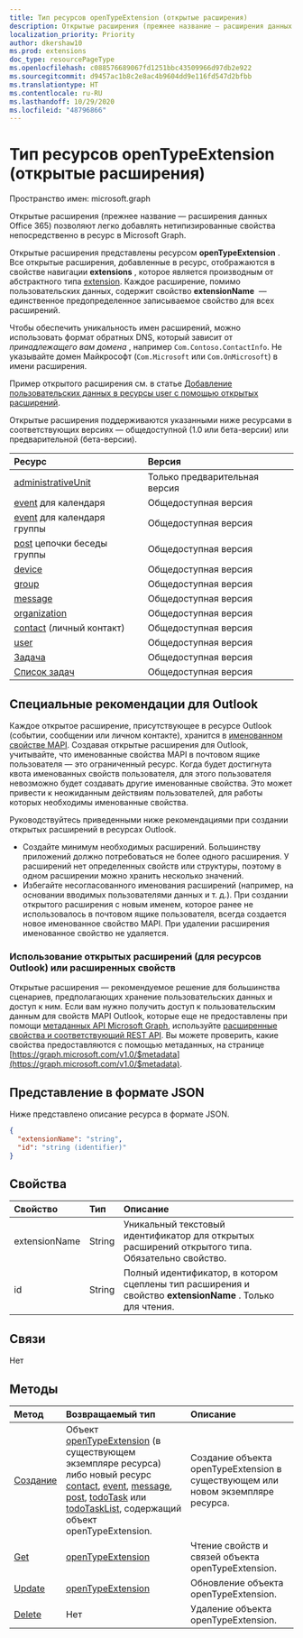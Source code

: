```yaml
---
title: Тип ресурсов openTypeExtension (открытые расширения)
description: Открытые расширения (прежнее название — расширения данных Office 365) позволяют легко добавлять нетипизированные свойства непосредственно в ресурс в Microsoft Graph.
localization_priority: Priority
author: dkershaw10
ms.prod: extensions
doc_type: resourcePageType
ms.openlocfilehash: c088576689067fd1251bbc43509966d97db2e922
ms.sourcegitcommit: d9457ac1b8c2e8ac4b9604dd9e116fd547d2bfbb
ms.translationtype: HT
ms.contentlocale: ru-RU
ms.lasthandoff: 10/29/2020
ms.locfileid: "48796866"
---
```

# <a name="opentypeextension-resource-type-open-extensions"></a>Тип ресурсов openTypeExtension (открытые расширения)

Пространство имен: microsoft.graph

Открытые расширения (прежнее название — расширения данных Office 365) позволяют легко добавлять нетипизированные свойства непосредственно в ресурс в Microsoft Graph.

Открытые расширения представлены ресурсом **openTypeExtension** . Все открытые расширения, добавленные в ресурс, отображаются в свойстве навигации **extensions** , которое является производным от абстрактного типа [extension](extension.md). Каждое расширение, помимо пользовательских данных, содержит свойство **extensionName**  — единственное предопределенное записываемое свойство для всех расширений.

Чтобы обеспечить уникальность имен расширений, можно использовать формат обратных DNS, который зависит от _принадлежащего вам домена_ , например `Com.Contoso.ContactInfo`. Не указывайте домен Майкрософт (`Com.Microsoft` или `Com.OnMicrosoft`) в имени расширения.

Пример открытого расширения см. в статье [Добавление пользовательских данных в ресурсы user с помощью открытых расширений](/graph/extensibility-open-users).

Открытые расширения поддерживаются указанными ниже ресурсами в соответствующих версиях — общедоступной (1.0 или бета-версии) или предварительной (бета-версии).

|Ресурс |Версия |
|:---------------|:-------|
| [administrativeUnit](/graph/api/resources/administrativeunit?view=graph-rest-beta)  | Только предварительная версия |
| [event](event.md) для календаря | Общедоступная версия |
| [event](event.md) для календаря группы | Общедоступная версия |
| [post](post.md) цепочки беседы группы | Общедоступная версия |
| [device](device.md) | Общедоступная версия |
| [group](group.md) | Общедоступная версия |
| [message](message.md) | Общедоступная версия |
| [organization](organization.md) | Общедоступная версия |
| [contact](contact.md) (личный контакт) | Общедоступная версия |
| [user](user.md) | Общедоступная версия |
| [Задача](todotask.md)  | Общедоступная версия ||
| [Список задач](todotasklist.md)  | Общедоступная версия ||

## <a name="outlook-specific-considerations"></a>Специальные рекомендации для Outlook

Каждое открытое расширение, присутствующее в ресурсе Outlook (событии, сообщении или личном контакте), хранится в [именованном свойстве MAPI](/office/client-developer/outlook/mapi/mapi-named-properties). Создавая открытые расширения для Outlook, учитывайте, что именованные свойства MAPI в почтовом ящике пользователя — это ограниченный ресурс. Когда будет достигнута квота именованных свойств пользователя, для этого пользователя невозможно будет создавать другие именованные свойства. Это может привести к неожиданным действиям пользователей, для работы которых необходимы именованные свойства.

Руководствуйтесь приведенными ниже рекомендациями при создании открытых расширений в ресурсах Outlook.

- Создайте минимум необходимых расширений. Большинству приложений должно потребоваться не более одного расширения. У расширений нет определенных свойств или структуры, поэтому в одном расширении можно хранить несколько значений.
- Избегайте несогласованного именования расширений (например, на основании вводимых пользователями данных и т. д.). При создании открытого расширения с новым именем, которое ранее не использовалось в почтовом ящике пользователя, всегда создается новое именованное свойство MAPI. При удалении расширения именованное свойство не удаляется.

### <a name="use-open-extensions-for-outlook-resources-or-extended-properties"></a>Использование открытых расширений (для ресурсов Outlook) или расширенных свойств

Открытые расширения — рекомендуемое решение для большинства сценариев, предполагающих хранение пользовательских данных и доступ к ним. Если вам нужно получить доступ к пользовательским данным для свойств MAPI Outlook, которые еще не предоставлены при помощи [метаданных API Microsoft Graph](../index.md), используйте [расширенные свойства и соответствующий REST API](extended-properties-overview.md). Вы можете проверить, какие свойства предоставляются с помощью метаданных, на странице [https://graph.microsoft.com/v1.0/$metadata](https://graph.microsoft.com/v1.0/$metadata).

## <a name="json-representation"></a>Представление в формате JSON

Ниже представлено описание ресурса в формате JSON.

<!--{
  "blockType": "resource",
  "openType": true,
  "optionalProperties": [],
  "baseType": "microsoft.graph.extension",
  "@odata.type": "microsoft.graph.openTypeExtension"
}-->

```json
{
  "extensionName": "string",
  "id": "string (identifier)"
}
```

## <a name="properties"></a>Свойства

|Свойство | Тип | Описание |
|:---------------|:--------|:----------|
|extensionName|String|Уникальный текстовый идентификатор для открытых расширений открытого типа. Обязательно свойство.|
|id|String| Полный идентификатор, в котором сцеплены тип расширения и свойство **extensionName** . Только для чтения.|

## <a name="relationships"></a>Связи

Нет

## <a name="methods"></a>Методы

|Метод | Возвращаемый тип | Описание |
|:---------------|:--------|:----------|
|[Создание](../api/opentypeextension-post-opentypeextension.md) | Объект [openTypeExtension](opentypeextension.md) (в существующем экземпляре ресурса) либо новый ресурс [contact](../resources/contact.md), [event](../resources/event.md), [message](../resources/message.md), [post](post.md), [todoTask](todotask.md) или [todoTaskList](todotasklist.md), содержащий объект openTypeExtension. | Создание объекта openTypeExtension в существующем или новом экземпляре ресурса.|
|[Get](../api/opentypeextension-get.md) | [openTypeExtension](opentypeextension.md) |Чтение свойств и связей объекта openTypeExtension.|
|[Update](../api/opentypeextension-update.md) | [openTypeExtension](opentypeextension.md) |Обновление объекта openTypeExtension. |
|[Delete](../api/opentypeextension-delete.md) | Нет |Удаление объекта openTypeExtension. |

<!-- uuid: 8fcb5dbc-d5aa-4681-8e31-b001d5168d79
2015-10-25 14:57:30 UTC -->
<!-- {
  "type": "#page.annotation",
  "description": "openTypeExtension resource",
  "keywords": "",
  "section": "documentation",
  "tocPath": ""
}-->
